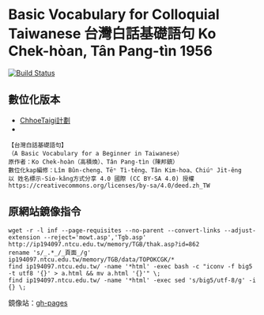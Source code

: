 # Basic Vocabulary for Colloquial Taiwanese 台灣白話基礎語句 Ko Chek-hòan, Tân Pang-tìn 1956 
[![Build Status](https://travis-ci.org/Taiwanese-Corpus/Ko-Chek-hoan-Tan-Pang-tin_1956_Basic-Vocabulary-for-Colloquial-Taiwanese.svg?branch=master)](https://travis-ci.org/Taiwanese-Corpus/Ko-Chek-hoan-Tan-Pang-tin_1956_Basic-Vocabulary-for-Colloquial-Taiwanese)

## 數位化版本
- [ChhoeTaigi計劃](https://github.com/ChhoeTaigi/ChhoeTaigiDatabase#8-%E5%8F%B0%E7%81%A3%E7%99%BD%E8%A9%B1%E5%9F%BA%E7%A4%8E%E8%AA%9E%E5%8F%A5)
- 
```
【台灣白話基礎語句】
（A Basic Vocabulary for a Beginner in Taiwanese）
原作者：Ko Chek-hoàn（高積煥）、Tân Pang-tìn（陳邦鎮）
數位化kap編修：Lîm Bûn-cheng、Tēⁿ Tì-têng、Tân Kim-hoa、Chiúⁿ Ji̍t-êng
以 姓名標示-Sio-kâng方式分享 4.0 國際 (CC BY-SA 4.0) 授權
https://creativecommons.org/licenses/by-sa/4.0/deed.zh_TW
```

## 原網站鏡像指令
```
wget -r -l inf --page-requisites --no-parent --convert-links --adjust-extension --reject='mowt.asp','Tgb.asp' http://ip194097.ntcu.edu.tw/memory/TGB/thak.asp?id=862
rename 's/_.*_/_頁面_/g' ip194097.ntcu.edu.tw/memory/TGB/data/TOPOKCGK/*
find ip194097.ntcu.edu.tw/ -name '*html' -exec bash -c "iconv -f big5 -t utf8 '{}' > a.html && mv a.html '{}'" \;
find ip194097.ntcu.edu.tw/ -name '*html' -exec sed 's/big5/utf-8/g' -i {} \;
```
鏡像站：[gh-pages](https://taiwanese-corpus.github.io/Ko-Chek-hoan-Tan-Pang-tin_1956_Basic-Vocabulary-for-Colloquial-Taiwanese/memory/TGB/thak.asp%3Fid=862.html)
